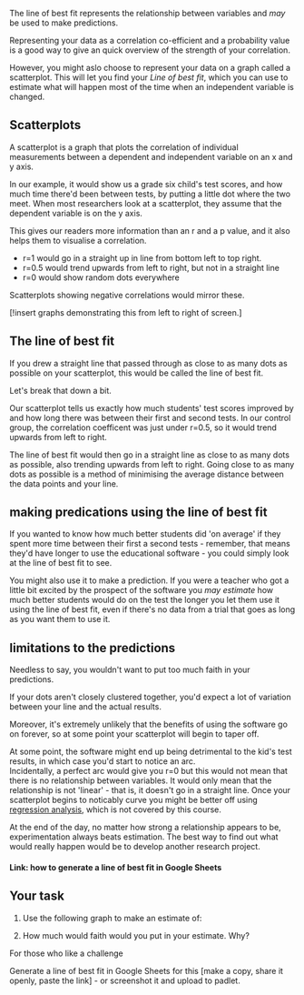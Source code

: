 The line of best fit represents the relationship between variables and _may_ be used to make predictions.  

Representing your data as a correlation co-efficient and a probability value is a good way to give an quick overview of the strength of your correlation.

However, you might aslo choose to represent your data on a graph called a scatterplot.  This will let you find your _Line of best fit_, which you can use to estimate what will happen most of the time when an independent variable is changed.
## Scatterplots

A scatterplot is a graph that plots the correlation of individual measurements between a dependent and independent variable on an x and y axis.

In our example, it would show us a grade six child's test scores, and how much time there'd been between tests, by putting a little dot where the two meet.  When most researchers look at a scatterplot, they assume that the dependent variable is on the y axis.   

This gives our readers more information than an r and a p value, and it also helps them to visualise a correlation.  

* r=1 would go in a straight up in line from bottom left to top right.
* r=0.5 would trend upwards from left to right, but not in a straight line
* r=0 would show random dots everywhere

Scatterplots showing negative correlations would mirror these.

[!insert graphs demonstrating this from left to right of screen.]

## The line of best fit

If you drew a straight line that passed through as close to as many dots as possible on your scatterplot, this would be called the line of best fit.  

Let's break that down a bit.

Our scatterplot tells us exactly how much students' test scores improved by and how long there was between their first and second tests.  In our control group, the correlation coefficent was just under r=0.5, so it would trend upwards from left to right.  

The line of best fit would then go in a straight line as close to as many dots as possible, also trending upwards from left to right. Going close to as many dots as possible is a method of minimising the average distance between the data points and your line.  

## making predications using the line of best fit

If you wanted to know how much better students did 'on average' if they spent more time between their first a second tests - remember, that means they'd have longer to use the educational software - you could simply look at the line of best fit to see.  

You might also use it to make a prediction.  If you were a teacher who got a little bit excited by the prospect of the software you _may estimate_ how much better students would do on the test the longer you let them use it using the line of best fit, even if there's no data from a trial that goes as long as you want them to use it.

## limitations to the predictions

Needless to say, you wouldn't want to put too much faith in your predictions.

If your dots aren't closely clustered together, you'd expect a lot of variation between your line and the actual results.

Moreover, it's extremely unlikely that the benefits of using the software go on forever, so at some point your scatterplot will begin to taper off. 

At some point, the software might end up being detrimental to the kid's test results, in which case you'd start to notice an arc.  
Incidentally, a perfect arc would give you r=0 but this would not mean that there is no relationship between variables.  It would only mean that the relationship is not 'linear' - that is, it doesn't go in a straight line.  Once your scatterplot begins to noticably curve you might be better off using [regression analysis](link), which is not covered by this course.

At the end of the day, no matter how strong a relationship appears to be, experimentation always beats estimation. The best way to find out what would really happen would be to develop another research project.

#### Link: how to generate a line of best fit in Google Sheets

## Your task

1. Use the following graph to make an estimate of:

2. How much would faith would you put in your estimate.  Why?

For those who like a challenge

Generate a line of best fit in Google Sheets for this [make a copy, share it openly, paste the link] - or screenshot it and upload to padlet.
